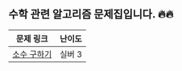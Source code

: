 ## 수학 관련 알고리즘 문제집입니다. 🔥🔥

|                      문제 링크                      | 난이도 |
| :-------------------------------------------------: | :----: |
| [소수 구하기](https://www.acmicpc.net/problem/1929) | 실버 3 |